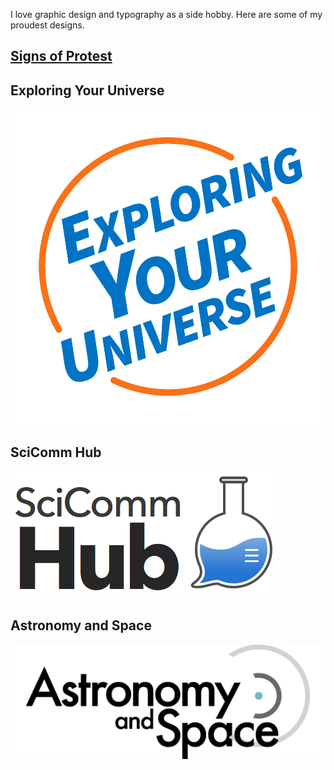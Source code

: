 I love graphic design and typography as a side hobby. Here are some of my proudest designs.

## [Signs of Protest](./protest/)

## Exploring Your Universe
![Exploring Your Universe](./resources/EYU.png "Exploring Your Universe")
## SciComm Hub
![SciComm Hub](./resources/SciCommHub.png "SciCommHub")
## Astronomy and Space
![Astronomy and Space](./resources/AstronomyandSpace.png "Astronomy and Space")